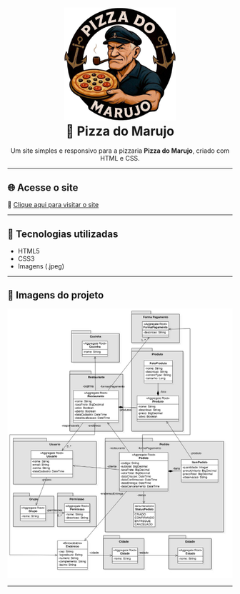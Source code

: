 <h1 align="center">
  <img src="img/LOGO_Marca.jpeg" alt="Logo Pizza do Marujo" width="250"/><br>
  🍕 Pizza do Marujo
</h1>

<p align="center">
  Um site simples e responsivo para a pizzaria <strong>Pizza do Marujo</strong>, criado com HTML e CSS.
</p>

---

## 🌐 Acesse o site

🔗 [Clique aqui para visitar o site](https://joneidson.github.io/Site-pizza-do-Marujo)

---

## 🧰 Tecnologias utilizadas

- HTML5
- CSS3
- Imagens (.jpeg)

---

## 📸 Imagens do projeto

<p align="center">
  <img src="img/Fluxo_BD.jpeg" width="600" alt="Fluxo BD">
</p>

---
